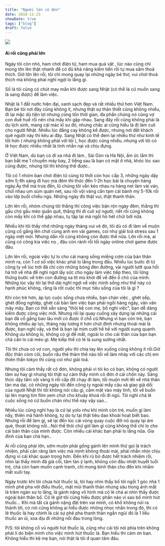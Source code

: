 ```yaml
---
title: "Người lớn cô đơn"
date: 2018-11-23
showDate: true
tags: ["blog"]
draft: false
---
```


[![](http://img.youtube.com/vi/sU2V9ZSNqQE/0.jpg)](http://www.youtube.com/watch?v=sU2V9ZSNqQE)

#### Ai rồi cũng phải lớn
Ngày tôi còn nhỏ, ham chơi điện tử, ham mua quà vặt , lúc nào cũng chỉ mong lớn lên thật nhanh để có đủ khả năng kiếm tiền
rồi tự mua sắm thoả thích.
Giờ lớn lên rồi, tôi chỉ mong quay lại những ngày bé thơ, vui chơi thoả thích mà không phải nghĩ ngợi lo lắng gì.

Số là tôi cũng có chút may mắn khi được sang Nhật (có thể là cứ muốn sang là sang được) để làm việc.

Nhật là 1 đất nước hiện đại, xanh sạch đẹp và rất nhiều thứ hơn Việt Nam.
Bạn bè tôi nơi đây cũng không ít, nhưng thật sự thân thiết cũng không nhiều, đi lại mặc dù tiện lợi nhưng cũng tốn thời gian, đa phần chúng nó cũng vợ con đuề huề rồi nên chả mấy khi gặp nhau. Sang đây rồi cũng không phải là du lịch sinh, mang cái mác kĩ sư đó, nhưng chắc ai cũng hiểu là đi làm culi cho người Nhật. Nhiều lúc đắng cay không kể được, nhưng nơi đất khách quê người này thì kêu ai đây. Sang Nhật có thể đem lại nhiều thứ như kinh tế tốt hơn ( nhưng không phải với tôi ), học được cũng nhiều..nhưng với tôi có lẽ học được nhiều nhất là tính nhẫn nại và chịu đựng.

Ở Việt Nam, dù bạn có đi xa nhà đi làm , Sài Gòn ra Hà Nội, ấm ức lắm thì bạn bắt mẹ 1 chuyến máy bay, 2 tiếng sau là bạn có mặt ở nhà, khóc lóc sao cũng được, nhưng tôi thì không thế được..

Tôi có 1 nhóm bạn chơi điện tử cùng từ thời còn học cấp 3, những ngày dậy sớm 5-6h sáng đi học mà đêm thì thức đến 1-2h học bài là chuyện hàng ngày.Ấy thế mà trưa đến, lũ chúng tôi vẫn kéo nhau ra hàng net làm vài ván, chửi nhau um sùm quán net, sau rồi vội vàng cắn tạm cái bánh mỳ 5-10k rồi vào lớp buổi chiều ngủ. Những ngày đó thật vui, thật thanh thản.

Lớn lên rồi, nhóm chúng tôi thằng thì công việc bận rộn ngày đêm, thằng thì gấu chó gấu mèo quấn quít, thằng thì đi culi xứ người, riết rồi cũng không còn mấy khi có thể gặp nhau, tụ tập lại mà ngồi hò hét chửi bới nữa.

Nhiều khi tôi thấy nhớ những ngày tháng vui vẻ đó, tôi dù có đi làm về muộn cũng cố gắng lên chơi cùng anh em vài games, coi như giải toả stress sau 1 ngày mệt mỏi. Nhưng dần rồi cũng không còn được thế nữa. Lớn rồi mà, ai cũng có công kia việc nọ , đâu còn rảnh rỗi tối ngày online chơi game được đâu.

Lớn lên rồi, ngoài việc tự lo cho cái mạng sống miếng cơm của bản thân mình ra, còn 1 cơ số việc khác phải lo lắng trong đầu. Nhiều lúc bước đi từ công ty về lúc trời đã chỉ còn những bóng đèn đường, vài người lướt qua hối hả trở về nhà để nghỉ ngơi lấy sức cho ngày làm việc tiếp theo, tôi lững thững bước về trên con đường xa tít mù khơi để về đến ổ chó của mình. Những lúc vậy tôi lại thở dài nghĩ ngợi về việc mình sống như thế này có hạnh phúc không, rằng là rốt cuộc thì mục tiêu sống của tôi là gì ?

Khi còn trẻ hơn, áp lực cuộc sống chưa nhiều, bạn chán việc , ghét sếp, ghét đồng nghiệp, ghét cái bàn làm việc bạn phải ngồi hàng ngày, vân vân mây mây. Bạn có thể sẵn sàng "thôi kệ con mẹ, bố nghỉ việc", bạn dễ dàng kiếm được công việc mới. Nhưng rồi lại quay cuồng xây dựng lại những cái bạn đã cố gắng bao lâu mới có được ở chỗ cũ.Nhưng vì bạn còn trẻ, bạn không nhiều áp lực, tháng này lương ít hơn chút đỉnh nhưng thoải mái là được, bạn nghĩ vậy, và thế là bạn lại mỉm cười hề hề với người xung quanh. Không ưu không lo, không có gì để mất, ngoài lo cho cái thân của bạn bạn chả cần lo cái méo gì. Mẹ kiếp thế có lẽ là sung sướng nhất.

Tôi thì chưa có vợ con, người yêu thì chia tay lên xuống cũng không ít rồi.Giờ độc thân còm cõi, buồn rầu thê thảm thế nào tối về làm nháy với các chị em thiên thần tokyo thì cũng coi như giải toả.

Nhưng tôi cảm thấy rất cô đơn, không phải vì tôi ko có bạn, không có người tâm sự hay gì nhưng tôi thật sự cảm thấy mình cô đơn ở cái chốn này. Sáng thức dậy tắm vội vàng tí rồi cắp đít chạy đi làm, tối muộn mới lết về nhà thân tàn ma dại, có những ngày tôi đến công ty ngoài mấy câu xã giao giả dối của người Nhật thì tôi không nói câu gì, cắm mặt vào máy tính, tối về buồn lại lên mạng tìm film xem chút cho khuây khoả rồi đi ngủ. Tôi nghĩ chả lẽ cuộc sống nó cứ buồn chán như thế này vậy sao...

Nhiều lúc cũng nghĩ hay là cứ lại yolo như khi mình còn trẻ, muốn gì làm nấy, thiên mã hành không, tự do tự tại thật tiêu dao khoái hoạt biết bao. Nhưng rồi để làm gì, sẽ lại đến lúc cái vòng quay cuộc đời nó quay lại ám quẻ, thoát không nổi...Nói thế thôi chứ giờ làm gì cũng không thể chỉ lo cho cái bản thân của mình được. Còn nhiều cái khác bạn phải lo lắng nữa. Gia đình của bạn chả hạn..

Ai rồi cũng phải lớn, sớm muộn phải gồng gánh lên mình thứ gọi là trách nhiệm, phải cắn răng làm việc mà mình không thoải mái, phải nhẫn nhịn chịu đựng vì cái khác quan trọng hơn. Đến khi rũ bỏ được hết trách nhiệm rồi, nhìn lại thấy mình đã già cỗi, tâm tàn ý lạnh, không còn đâu nhiệt huyết tuổi trẻ, chả còn ham muốn cạnh tranh, chỉ mong bình thản cho đến khi nhắm mắt xuôi tay.

Ngày trước khi tôi chưa hút thuốc lá, tôi hay nhìn thấy bố tôi ngồi 1 góc nhà 1 mình phê pha với điếu thuốc, mặt mũi thanh thản nhưng sâu trong ánh mắt là trăm ngàn sự lo lắng, là gánh nặng vô hình mà có lẽ chả ai nhìn thấy được ngoài bản thân bố.
Cõ lẽ giờ tôi cũng hiểu được phần nào vì sao bố mình hút thuốc...
Khi mà tất cả gánh nặng đặt trên vai mình, có khổ không nói ra thành lời, có nói cũng không ai hiểu được những nhọc nhằn trong đó, thì có lẽ thuốc lá hay chính là cái sự phê pha thanh thản ngắn ngủi đó là 1 liều thuốc an ủi, xoa dịu đi những nỗi đau trong lòng.

P/S: tôi không cổ vũ người hút thuốc lá, cũng như cái tôi nói phía trên không phải lí do biện minh cho việc mình hút thuốc lá. Bạn hiểu thì cảm ơn bạn. Không hiểu thì kệ mẹ bạn, nói thật là tôi đ quan tâm đâu.
